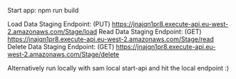 Start app: npm run build

Load Data Staging Endpoint: (PUT) https://jnajqn1pr8.execute-api.eu-west-2.amazonaws.com/Stage/load
Read Data Staging Endpoint: (GET) https://jnajqn1pr8.execute-api.eu-west-2.amazonaws.com/Stage/read
Delete Data Staging Endpoint: (GET) https://jnajqn1pr8.execute-api.eu-west-2.amazonaws.com/Stage/delete

Alternatively run locally with sam local start-api and hit the local endpoint :) 
